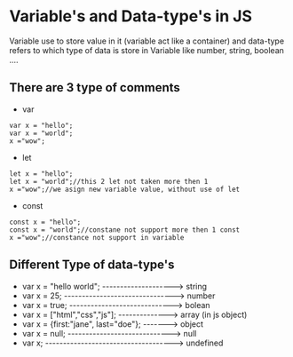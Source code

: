 
# Variable's and Data-type's in JS
Variable use to store value in it (variable act like a container) and data-type refers to which type of data is store in Variable like number, string, boolean ....

There are 3 type of comments
--

- var

```http
var x = "hello";
var x = "world"; 
x ="wow";
```
- let
```http
let x = "hello";
let x = "world";//this 2 let not taken more then 1
x ="wow";//we asign new variable value, without use of let
```
- const
```http
const x = "hello";
const x = "world";//constane not support more then 1 const 
x ="wow";//constance not support in variable
```
Different Type of data-type's
--
- var x = "hello world"; --------------------> string
- var x = 25; -------------------------------> number
- var x = true; -----------------------------> bolean
- var x = ["html","css","js"]; --------------> array (in js object)
- var x = {first:"jane", last="doe"}; -------> object
- var x = null; -----------------------------> null
- var x; ------------------------------------> undefined